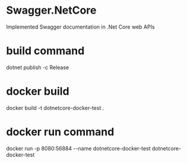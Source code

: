 # Swagger.NetCore
Implemented Swagger documentation in .Net Core web APIs


build command
=============
dotnet publish -c Release 

docker build 
============
docker build -t dotnetcore-docker-test .

docker run command
==================
docker run -p 8080:56884 --name dotnetcore-docker-test dotnetcore-docker-test

